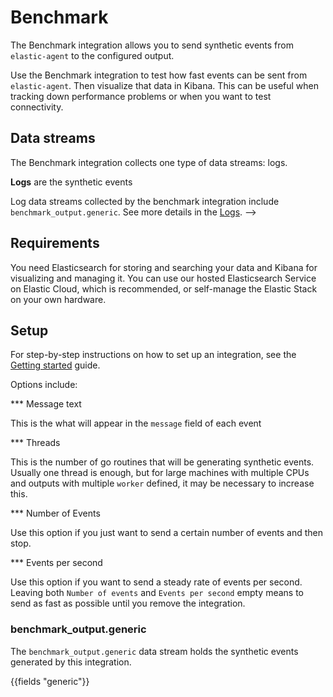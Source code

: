 # Benchmark

The Benchmark integration allows you to send synthetic events from `elastic-agent` to the configured output.

Use the Benchmark integration to test how fast events can be sent from `elastic-agent`. Then visualize that data in Kibana.  This can be useful when tracking down performance problems or when you want to test connectivity.

## Data streams

The Benchmark integration collects one type of data streams: logs.

**Logs** are the synthetic events

Log data streams collected by the benchmark integration include `benchmark_output.generic`. See more details in the [Logs](#logs-reference). -->


## Requirements

You need Elasticsearch for storing and searching your data and Kibana for visualizing and managing it.
You can use our hosted Elasticsearch Service on Elastic Cloud, which is recommended, or self-manage the Elastic Stack on your own hardware.

## Setup

For step-by-step instructions on how to set up an integration, see the
[Getting started](https://www.elastic.co/guide/en/welcome-to-elastic/current/getting-started-observability.html) guide.

Options include:

*** Message text

This is the what will appear in the `message` field of each event

*** Threads

This is the number of go routines that will be generating synthetic events.  Usually one thread is enough, but for large machines with multiple CPUs and outputs with multiple `worker` defined, it may be necessary to increase this.

*** Number of Events

Use this option if you just want to send a certain number of events and then stop.

*** Events per second

Use this option if you want to send a steady rate of events per second.  Leaving both `Number of events` and `Events per second` empty means to send as fast as possible until you remove the integration.


### benchmark_output.generic

The `benchmark_output.generic` data stream holds the synthetic events generated by this integration.

{{fields "generic"}}
